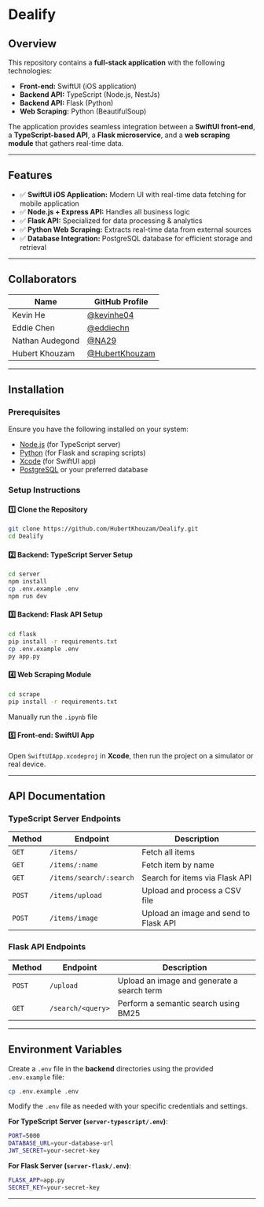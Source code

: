 # Dealify

## Overview

This repository contains a **full-stack application** with the following technologies:

- **Front-end:** SwiftUI (iOS application)
- **Backend API:** TypeScript (Node.js, NestJs)
- **Backend API:** Flask (Python)
- **Web Scraping:** Python (BeautifulSoup)

The application provides seamless integration between a **SwiftUI front-end**, a **TypeScript-based API**, a **Flask microservice**, and a **web scraping module** that gathers real-time data.

---

## Features

- ✅ **SwiftUI iOS Application:** Modern UI with real-time data fetching for mobile application
- ✅ **Node.js + Express API:** Handles all business logic
- ✅ **Flask API:** Specialized for data processing & analytics
- ✅ **Python Web Scraping:** Extracts real-time data from external sources
- ✅ **Database Integration:** PostgreSQL database for efficient storage and retrieval

---

## Collaborators

| Name            | GitHub Profile                                     |
| --------------- | -------------------------------------------------- |
| Kevin He        | [@kevinhe04](https://github.com/kevinhe04)         |
| Eddie Chen      | [@eddiechn](https://github.com/eddiechn)           |
| Nathan Audegond | [@NA29](https://github.com/NA29)                   |
| Hubert Khouzam  | [@HubertKhouzam](https://github.com/HubertKhouzam) |

---

## Installation

### Prerequisites

Ensure you have the following installed on your system:

- [Node.js](https://nodejs.org/en/) (for TypeScript server)
- [Python](https://www.python.org/) (for Flask and scraping scripts)
- [Xcode](https://developer.apple.com/xcode/) (for SwiftUI app)
- [PostgreSQL](https://www.postgresql.org/) or your preferred database

### Setup Instructions

#### 1️⃣ Clone the Repository

```sh
git clone https://github.com/HubertKhouzam/Dealify.git
cd Dealify
```

#### 2️⃣ Backend: TypeScript Server Setup

```sh
cd server
npm install
cp .env.example .env
npm run dev
```

#### 3️⃣ Backend: Flask API Setup

```sh
cd flask
pip install -r requirements.txt
cp .env.example .env
py app.py
```

#### 4️⃣ Web Scraping Module

```sh
cd scrape
pip install -r requirements.txt
```

Manually run the `.ipynb` file

#### 5️⃣ Front-end: SwiftUI App

Open `SwiftUIApp.xcodeproj` in **Xcode**, then run the project on a simulator or real device.

---

## API Documentation

### TypeScript Server Endpoints

| Method | Endpoint                | Description                           |
| ------ | ----------------------- | ------------------------------------- |
| `GET`  | `/items/`               | Fetch all items                       |
| `GET`  | `/items/:name`          | Fetch item by name                    |
| `GET`  | `/items/search/:search` | Search for items via Flask API        |
| `POST` | `/items/upload`         | Upload and process a CSV file         |
| `POST` | `/items/image`          | Upload an image and send to Flask API |

### Flask API Endpoints

| Method | Endpoint          | Description                                |
| ------ | ----------------- | ------------------------------------------ |
| `POST` | `/upload`         | Upload an image and generate a search term |
| `GET`  | `/search/<query>` | Perform a semantic search using BM25       |

---

## Environment Variables

Create a `.env` file in the **backend** directories using the provided `.env.example` file:

```sh
cp .env.example .env
```

Modify the `.env` file as needed with your specific credentials and settings.

**For TypeScript Server (`server-typescript/.env`)**:

```sh
PORT=5000
DATABASE_URL=your-database-url
JWT_SECRET=your-secret-key
```

**For Flask Server (`server-flask/.env`)**:

```sh
FLASK_APP=app.py
SECRET_KEY=your-secret-key
```

---

